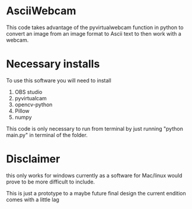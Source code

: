 # AsciiWebcam
This code takes advantage of the pyvirtualwebcam function in python to convert an image from an image format to Ascii text to then work with a webcam.

# Necessary installs
To use this software you will need to install

1. OBS studio
2. pyvirtualcam
3. opencv-python
4. Pillow
5. numpy

This code is only necessary to run from terminal by just running "python main.py" in terminal of the folder. 

# Disclaimer 
this only works for windows currently as a software for Mac/linux would prove to be more difficult to include.

This is just a prototype to a maybe future final design the current endition comes with a little lag
